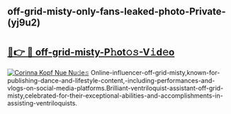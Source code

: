 ## off-grid-misty-only-fans​-leaked-photo​-Private-(yj9u2)


# <h2><a href="https://mediaupload.pro?title=off-grid-misty&ref=git">🔗👉 🔴 off-grid-misty-P𝚑ot𝚘𝚜-V𝚒d𝚎o</a></h2>

[![Corinna Kopf Nue Nu𝚍e𝚜](https://i.imgur.com/0qMVB7G.gif)](https://mediaupload.pro?title=off-grid-misty&ref=git)
Online-influencer-off-grid-misty,known-for-publishing-dance-and-lifestyle-content,-including-performances-and-vlogs-on-social-media-platforms.Brilliant-ventriloquist-assistant-off-grid-misty,celebrated-for-their-exceptional-abilities-and-accomplishments-in-assisting-ventriloquists.  
